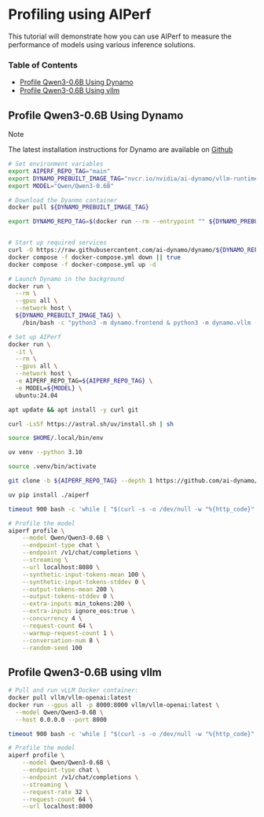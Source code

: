 <!--
SPDX-FileCopyrightText: Copyright (c) 2024-2025 NVIDIA CORPORATION & AFFILIATES. All rights reserved.
SPDX-License-Identifier: Apache-2.0

Licensed under the Apache License, Version 2.0 (the "License");
you may not use this file except in compliance with the License.
You may obtain a copy of the License at

http://www.apache.org/licenses/LICENSE-2.0

Unless required by applicable law or agreed to in writing, software
distributed under the License is distributed on an "AS IS" BASIS,
WITHOUT WARRANTIES OR CONDITIONS OF ANY KIND, either express or implied.
See the License for the specific language governing permissions and
limitations under the License.
-->

# Profiling using AIPerf

This tutorial will demonstrate how you can use AIPerf to measure the performance of
models using various inference solutions.

### Table of Contents
- [Profile Qwen3-0.6B Using Dynamo](#dynamo-qwen3-0.6B)
- [Profile Qwen3-0.6B Using vllm](#vllm-qwen3-0.6B)

## Profile Qwen3-0.6B Using Dynamo <a id="dynamo-qwen3-0.6B">

> [!NOTE]
> The latest installation instructions for Dynamo are available on [Github](https://github.com/ai-dynamo/dynamo?tab=readme-ov-file#1-initial-setup)

<!-- setup-dynamo-default-openai-endpoint-server -->
```bash
# Set environment variables
export AIPERF_REPO_TAG="main"
export DYNAMO_PREBUILT_IMAGE_TAG="nvcr.io/nvidia/ai-dynamo/vllm-runtime:0.4.0"
export MODEL="Qwen/Qwen3-0.6B"

# Download the Dyanmo container
docker pull ${DYNAMO_PREBUILT_IMAGE_TAG}

export DYNAMO_REPO_TAG=$(docker run --rm --entrypoint "" ${DYNAMO_PREBUILT_IMAGE_TAG} cat /workspace/version.txt | cut -d'+' -f2)


# Start up required services
curl -O https://raw.githubusercontent.com/ai-dynamo/dynamo/${DYNAMO_REPO_TAG}/deploy/docker-compose.yml
docker compose -f docker-compose.yml down || true
docker compose -f docker-compose.yml up -d

# Launch Dynamo in the background
docker run \
  --rm \
  --gpus all \
  --network host \
  ${DYNAMO_PREBUILT_IMAGE_TAG} \
    /bin/bash -c "python3 -m dynamo.frontend & python3 -m dynamo.vllm --model ${MODEL} --enforce-eager --no-enable-prefix-caching" > server.log 2>&1 &
```
<!-- /setup-dynamo-default-openai-endpoint-server -->

```bash
# Set up AIPerf
docker run \
  -it \
  --rm \
  --gpus all \
  --network host \
  -e AIPERF_REPO_TAG=${AIPERF_REPO_TAG} \
  -e MODEL=${MODEL} \
  ubuntu:24.04

apt update && apt install -y curl git

curl -LsSf https://astral.sh/uv/install.sh | sh

source $HOME/.local/bin/env

uv venv --python 3.10

source .venv/bin/activate

git clone -b ${AIPERF_REPO_TAG} --depth 1 https://github.com/ai-dynamo/aiperf.git

uv pip install ./aiperf
```
<!-- health-check-dynamo-default-openai-endpoint-server -->
```bash
timeout 900 bash -c 'while [ "$(curl -s -o /dev/null -w "%{http_code}" localhost:8080/v1/chat/completions -H "Content-Type: application/json" -d "{\"model\":\"Qwen/Qwen3-0.6B\",\"messages\":[{\"role\":\"user\",\"content\":\"a\"}],\"max_completion_tokens\":1}")" != "200" ]; do sleep 2; done' || { echo "Dynamo not ready after 15min"; exit 1; }
```
<!-- /health-check-dynamo-default-openai-endpoint-server -->
<!-- aiperf-run-dynamo-default-openai-endpoint-server -->
```bash
# Profile the model
aiperf profile \
    --model Qwen/Qwen3-0.6B \
    --endpoint-type chat \
    --endpoint /v1/chat/completions \
    --streaming \
    --url localhost:8080 \
    --synthetic-input-tokens-mean 100 \
    --synthetic-input-tokens-stddev 0 \
    --output-tokens-mean 200 \
    --output-tokens-stddev 0 \
    --extra-inputs min_tokens:200 \
    --extra-inputs ignore_eos:true \
    --concurrency 4 \
    --request-count 64 \
    --warmup-request-count 1 \
    --conversation-num 8 \
    --random-seed 100
```

<!-- /aiperf-run-dynamo-default-openai-endpoint-server -->

## Profile Qwen3-0.6B using vllm <a id="vllm-qwen3-0.6B">
<!-- setup-vllm-default-openai-endpoint-server -->
```bash
# Pull and run vLLM Docker container:
docker pull vllm/vllm-openai:latest
docker run --gpus all -p 8000:8000 vllm/vllm-openai:latest \
  --model Qwen/Qwen3-0.6B \
  --host 0.0.0.0 --port 8000
```
<!-- /setup-vllm-default-openai-endpoint-server -->

<!-- health-check-vllm-default-openai-endpoint-server -->
```bash
timeout 900 bash -c 'while [ "$(curl -s -o /dev/null -w "%{http_code}" localhost:8000/v1/chat/completions -H "Content-Type: application/json" -d "{\"model\":\"Qwen/Qwen3-0.6B\",\"messages\":[{\"role\":\"user\",\"content\":\"test\"}],\"max_tokens\":1}")" != "200" ]; do sleep 2; done' || { echo "vLLM not ready after 15min"; exit 1; }
```
<!-- /health-check-vllm-default-openai-endpoint-server -->


<!-- aiperf-run-vllm-default-openai-endpoint-server -->
```bash
# Profile the model
aiperf profile \
    --model Qwen/Qwen3-0.6B \
    --endpoint-type chat \
    --endpoint /v1/chat/completions \
    --streaming \
    --request-rate 32 \
    --request-count 64 \
    --url localhost:8000
```
<!-- /aiperf-run-vllm-default-openai-endpoint-server -->
